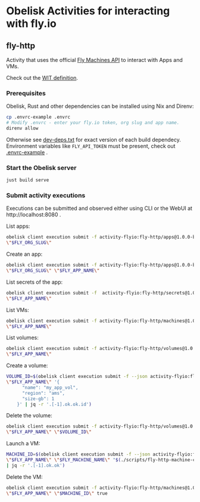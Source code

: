 # Obelisk Activities for interacting with fly.io

## fly-http
Activity that uses the official [Fly Machines API](https://fly.io/docs/machines/api/) to interact with Apps and VMs.

Check out the [WIT definition](fly-http/wit/activity-flyio_fly-http@1.0.0-beta/fly.wit).

### Prerequisites
Obelisk, Rust and other dependencies can be installed using Nix and Direnv:
```sh
cp .envrc-example .envrc
# Modify .envrc - enter your fly.io token, org slug and app name.
direnv allow
```
Otherwise see [dev-deps.txt](./dev-deps.txt) for exact version of each build dependecy. Environment variables
like `FLY_API_TOKEN` must be present, check out [.envrc-example](./.envrc-example) .

### Start the Obelisk server
```sh
just build serve
```

### Submit activity executions
Executions can be submitted and observed either using CLI or the WebUI at http://localhost:8080 .

List apps:
```sh
obelisk client execution submit -f activity-flyio:fly-http/apps@1.0.0-beta.list -- \
\"$FLY_ORG_SLUG\"
```

Create an app:
```sh
obelisk client execution submit -f activity-flyio:fly-http/apps@1.0.0-beta.put -- \
\"$FLY_ORG_SLUG\" \"$FLY_APP_NAME\"
```

List secrets of the app:
```sh
obelisk client execution submit -f  activity-flyio:fly-http/secrets@1.0.0-beta.list -- \
\"$FLY_APP_NAME\"
```

List VMs:
```sh
obelisk client execution submit -f activity-flyio:fly-http/machines@1.0.0-beta.list -- \
\"$FLY_APP_NAME\"
```

List volumes:
```sh
obelisk client execution submit -f activity-flyio:fly-http/volumes@1.0.0-beta.list -- \
\"$FLY_APP_NAME\"
```

Create a volume:
```sh
VOLUME_ID=$(obelisk client execution submit -f --json activity-flyio:fly-http/volumes@1.0.0-beta.create -- \
\"$FLY_APP_NAME\" '{
      "name": "my_app_vol",
      "region": "ams",
      "size-gb": 1
    }' | jq -r '.[-1].ok.ok.id')
```

Delete the volume:
```sh
obelisk client execution submit -f activity-flyio:fly-http/volumes@1.0.0-beta.delete -- \
\"$FLY_APP_NAME\" \"$VOLUME_ID\"
```

Launch a VM:
```sh
MACHINE_ID=$(obelisk client execution submit -f --json activity-flyio:fly-http/machines@1.0.0-beta.create -- \
\"$FLY_APP_NAME\" \"$FLY_MACHINE_NAME\" "$(./scripts/fly-http-machine-config.json.sh)" \"$FLY_REGION\" \
| jq -r '.[-1].ok.ok')
```

Delete the VM:
```sh
obelisk client execution submit -f activity-flyio:fly-http/machines@1.0.0-beta.delete -- \
\"$FLY_APP_NAME\" \"$MACHINE_ID\" true
```
